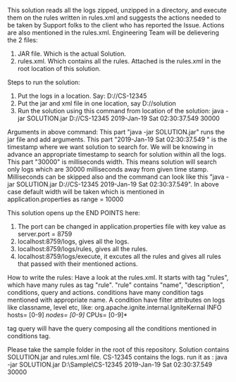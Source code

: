 This solution reads all the logs zipped, unzipped in a directory, and execute them on the rules written in rules.xml and suggests the actions needed to be taken by Support folks to the client who has reported the Issue.
Actions are also mentioned in the rules.xml.
Engineering Team will be delievering the 2 files:
1. JAR file. Which is the actual Solution.
2. rules.xml. Which contains all the rules.
Attached is the rules.xml in the root location of this solution.

Steps to run the solution:
1. Put the logs in a location. Say: D://CS-12345
2. Put the jar and xml file in one location, say D://solution
3. Run the solution using this command from location of the solution:
java -jar SOLUTION.jar D://CS-12345 2019-Jan-19 Sat 02:30:37.549 30000

Arguments in above command:
This part "java -jar SOLUTION.jar" runs the jar file and add arguments.
This part "2019-Jan-19 Sat 02:30:37.549 " is the timestamp where we want solution to search for. We will be knowing in advance an appropriate timestamp to search for solution within all the logs.
This part "30000" is milliseconds width. This means solution will search only logs which are 30000 milliseconds away from given time stamp.
Milliseconds can be skipped also and the command can look like this "java -jar SOLUTION.jar D://CS-12345 2019-Jan-19 Sat 02:30:37.549".
In above case default width will be taken which is mentioned in application.properties as range = 10000

This solution opens up the END POINTS here:
1. The port can be changed in application.properties file with key value as server.port = 8759
2. localhost:8759/logs, gives all the logs.
3. localhost:8759/logs/rules, gives all the rules.
4. localhost:8759/logs/execute, it excutes all the rules and gives all rules that passed with their mentioned actions.

How to write the rules:
Have a look at the rules.xml.
It starts with tag "rules", which have many rules as tag "rule".
"rule" contains "name", "description", conditions, query and actions.
conditions have many condition tags mentioned with appropriate name.
A condition have filter attributes on logs like classname, level etc, like:
                        <className>org.apache.ignite.internal.IgniteKernal</className>
		<level>INFO</level>
			<message>
				<token>hosts=</token>
				<regex>[0-9]*</regex>
				<token>nodes=</token>
				<regex>[0-9]*</regex>
				<token>CPUs=</token>
				<regex>[0-9]*</regex>
			</message>

tag query will have the query composing all the conditions mentioned in conditions tag.
                                   
Please take the sample folder in the root of this repository.
Solution contains SOLUTION.jar and rules.xml file.
CS-12345 contains the logs.
run it as :
java -jar SOLUTION.jar D:\Sample\CS-12345 2019-Jan-19 Sat 02:30:37.549 30000
